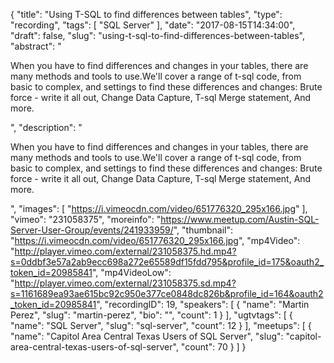 {
  "title": "Using T-SQL to find differences between tables",
  "type": "recording",
  "tags": [
    "SQL Server"
  ],
  "date": "2017-08-15T14:34:00",
  "draft": false,
  "slug": "using-t-sql-to-find-differences-between-tables",
  "abstract": "<p>When you have to find differences and changes in your tables, there are many methods and tools to use.We'll cover a range of t-sql code, from basic to complex, and settings to find these differences and changes: Brute force - write it all out, Change Data Capture, T-sql Merge statement, And more. </p>",
  "description": "<p>When you have to find differences and changes in your tables, there are many methods and tools to use.We'll cover a range of t-sql code, from basic to complex, and settings to find these differences and changes: Brute force - write it all out, Change Data Capture, T-sql Merge statement, And more. </p>",
  "images": [
    "https://i.vimeocdn.com/video/651776320_295x166.jpg"
  ],
  "vimeo": "231058375",
  "moreinfo": "https://www.meetup.com/Austin-SQL-Server-User-Group/events/241933959/",
  "thumbnail": "https://i.vimeocdn.com/video/651776320_295x166.jpg",
  "mp4Video": "http://player.vimeo.com/external/231058375.hd.mp4?s=0ddbf3e57a2ab9ecc698a272e65589df15fdd795&profile_id=175&oauth2_token_id=20985841",
  "mp4VideoLow": "http://player.vimeo.com/external/231058375.sd.mp4?s=1161689ea93ae615bc92c950e377ce0848dc826b&profile_id=164&oauth2_token_id=20985841",
  "recordingID": 19,
  "speakers": [
    {
      "name": "Martin Perez",
      "slug": "martin-perez",
      "bio": "",
      "count": 1
    }
  ],
  "ugtvtags": [
    {
      "name": "SQL Server",
      "slug": "sql-server",
      "count": 12
    }
  ],
  "meetups": [
    {
      "name": "Capitol Area Central Texas Users of SQL Server",
      "slug": "capitol-area-central-texas-users-of-sql-server",
      "count": 70
    }
  ]
}